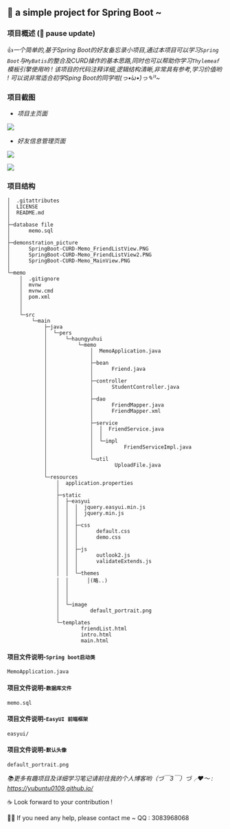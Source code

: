 ## :memo: a simple project for Spring Boot ~

### 项目概述  (:speech_balloon: pause update)
:+1:*一个简单的,基于Spring Boot的好友备忘录小项目,通过本项目可以学习`Spring Boot`与`MyBatis`的整合及CURD操作的基本思路,同时也可以帮助你学习`Thylemeaf`模板引擎使用哟 ! 该项目的代码注释详细,逻辑结构清晰,非常具有参考,学习价值哟 ! 可以说非常适合初学Sping Boot的同学啦(っ•̀ω•́)っ✎⁾⁾~*


### 项目截图
- *项目主页面*

![](https://raw.githubusercontent.com/YUbuntu0109/SpringBoot-CURD-Memo/master/demonstration_picture/SpringBoot-CURD-Memo_MainView.PNG)

- *好友信息管理页面*

![](https://raw.githubusercontent.com/YUbuntu0109/SpringBoot-CURD-Memo/master/demonstration_picture/SpringBoot-CURD-Memo_FriendListView.PNG)

![](https://raw.githubusercontent.com/YUbuntu0109/SpringBoot-CURD-Memo/master/demonstration_picture/SpringBoot-CURD-Memo_FriendListView2.PNG)


### 项目结构
```
│  .gitattributes
│  LICENSE
│  README.md
│
├─database file
│      memo.sql
│
├─demonstration_picture
│      SpringBoot-CURD-Memo_FriendListView.PNG
│      SpringBoot-CURD-Memo_FriendListView2.PNG
│      SpringBoot-CURD-Memo_MainView.PNG
│
└─memo
    │  .gitignore
    │  mvnw
    │  mvnw.cmd
    │  pom.xml
    │
    │
    └─src
        └─main
            ├─java
            │  └─pers
            │      └─haungyuhui
            │          └─memo
            │              │  MemoApplication.java
            │              │
            │              ├─bean
            │              │      Friend.java
            │              │
            │              ├─controller
            │              │      StudentController.java
            │              │
            │              ├─dao
            │              │      FriendMapper.java
            │              │      FriendMapper.xml
            │              │
            │              ├─service
            │              │  │  FriendService.java
            │              │  │
            │              │  └─impl
            │              │          FriendServiceImpl.java
            │              │
            │              └─util
            │                      UploadFile.java
            │
            └─resources
                │  application.properties
                │
                ├─static
                │  ├─easyui
                │  │  │  jquery.easyui.min.js
                │  │  │  jquery.min.js
                │  │  │
                │  │  ├─css
                │  │  │      default.css
                │  │  │      demo.css
                │  │  │
                │  │  ├─js
                │  │  │      outlook2.js
                │  │  │      validateExtends.js
                │  │  │
                │  │  └─themes
                │  │      │(略..)
                │  │        
                │  │      
                │  │      
                │  └─image
                │          default_portrait.png
                │
                └─templates
                        friendList.html
                        intro.html
                        main.html
```

#### 项目文件说明-`Spring boot启动类`
```
MemoApplication.java
```

#### 项目文件说明-`数据库文件`
```
memo.sql
```

#### 项目文件说明-`EasyUI 前端框架`
```
easyui/
```

#### 项目文件说明-`默认头像`
```
default_portrait.png
```



*:books:更多有趣项目及详细学习笔记请前往我的个人博客哟（づ￣3￣）づ╭❤～ : https://yubuntu0109.github.io/* 
 
:coffee: Look forward to your contribution !

:man_student: If you need any help, please contact me ~ QQ : 3083968068
